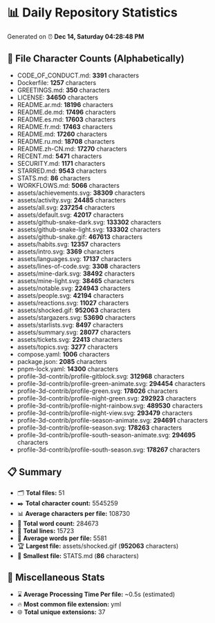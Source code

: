 # 📊 Daily Repository Statistics
Generated on ⏰ **Dec 14, Saturday 04:28:48 PM**

## 📂 File Character Counts (Alphabetically)
- CODE_OF_CONDUCT.md: **3391** characters
- Dockerfile: **1257** characters
- GREETINGS.md: **350** characters
- LICENSE: **34650** characters
- README.ar.md: **18196** characters
- README.de.md: **17496** characters
- README.es.md: **17603** characters
- README.fr.md: **17463** characters
- README.md: **17260** characters
- README.ru.md: **18708** characters
- README.zh-CN.md: **17270** characters
- RECENT.md: **5471** characters
- SECURITY.md: **1171** characters
- STARRED.md: **9543** characters
- STATS.md: **86** characters
- WORKFLOWS.md: **5066** characters
- assets/achievements.svg: **38309** characters
- assets/activity.svg: **24485** characters
- assets/all.svg: **237254** characters
- assets/default.svg: **42017** characters
- assets/github-snake-dark.svg: **133302** characters
- assets/github-snake-light.svg: **133302** characters
- assets/github-snake.gif: **467613** characters
- assets/habits.svg: **12357** characters
- assets/intro.svg: **3369** characters
- assets/languages.svg: **17137** characters
- assets/lines-of-code.svg: **3308** characters
- assets/mine-dark.svg: **38492** characters
- assets/mine-light.svg: **38465** characters
- assets/notable.svg: **224943** characters
- assets/people.svg: **42194** characters
- assets/reactions.svg: **11027** characters
- assets/shocked.gif: **952063** characters
- assets/stargazers.svg: **53690** characters
- assets/starlists.svg: **8497** characters
- assets/summary.svg: **28077** characters
- assets/tickets.svg: **22413** characters
- assets/topics.svg: **3277** characters
- compose.yaml: **1006** characters
- package.json: **2085** characters
- pnpm-lock.yaml: **14300** characters
- profile-3d-contrib/profile-gitblock.svg: **312968** characters
- profile-3d-contrib/profile-green-animate.svg: **294454** characters
- profile-3d-contrib/profile-green.svg: **178026** characters
- profile-3d-contrib/profile-night-green.svg: **292923** characters
- profile-3d-contrib/profile-night-rainbow.svg: **489530** characters
- profile-3d-contrib/profile-night-view.svg: **293479** characters
- profile-3d-contrib/profile-season-animate.svg: **294691** characters
- profile-3d-contrib/profile-season.svg: **178263** characters
- profile-3d-contrib/profile-south-season-animate.svg: **294695** characters
- profile-3d-contrib/profile-south-season.svg: **178267** characters

## 📋 Summary
- 🗂️ **Total files:** 51
- ✒️ **Total character count:** 5545259
- 📊 **Average characters per file:** 108730
- 📝 **Total word count:** 284673
- 🧾 **Total lines:** 15723
- 📐 **Average words per file:** 5581
- 🏆 **Largest file:** assets/shocked.gif (**952063** characters)
- 🥉 **Smallest file:** STATS.md (**86** characters)

## 🌟 Miscellaneous Stats
- ⌛ **Average Processing Time Per file:** ~0.5s (estimated)
- 🔥 **Most common file extension:** yml
- 🌐 **Total unique extensions:** 37
